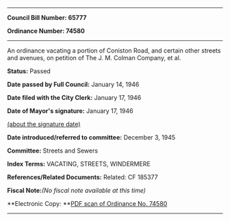 

********

**Council Bill Number: 65777**
   
**Ordinance Number: 74580**
********

 An ordinance vacating a portion of Coniston Road, and certain other streets and avenues, on petition of The J. M. Colman Company, et al.

**Status:** Passed
   
**Date passed by Full Council:** January 14, 1946
   
**Date filed with the City Clerk:** January 17, 1946
   
**Date of Mayor's signature:** January 17, 1946
   
[(about the signature date)](/~public/approvaldate.htm)
   
   
   
**Date introduced/referred to committee:** December 3, 1945
   
**Committee:** Streets and Sewers
   
   
**Index Terms:** VACATING, STREETS, WINDERMERE

**References/Related Documents:** Related: CF 185377

**Fiscal Note:**_(No fiscal note available at this time)_

**Electronic Copy: **[PDF scan of Ordinance No. 74580](/~archives/Ordinances/Ord_74580.pdf)

********

